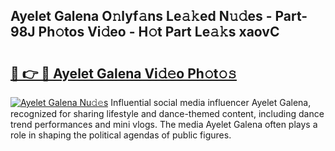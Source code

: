 ## Ayelet Galena O𝚗lyf𝚊ns Le𝚊𝚔ed N𝚞𝚍es - Part-98J Ph𝚘tos Vi𝚍eo - H𝚘t Part Le𝚊𝚔s xaovC

# <h2><a href="http://hfdve7q.feru.top/?c=Ayelet+Galena">🔗 👉 🔴 Ayelet Galena Vi𝚍𝚎o Ph𝚘t𝚘𝚜</a></h2>

[![Ayelet Galena Nu𝚍𝚎s](https://i.imgur.com/0TWrTi3.gif)](http://hfdve7q.feru.top/?c=Ayelet+Galena)
Influential social media influencer Ayelet Galena, recognized for sharing lifestyle and dance-themed content, including dance trend performances and mini vlogs. The media Ayelet Galena often plays a role in shaping the political agendas of public figures. 
